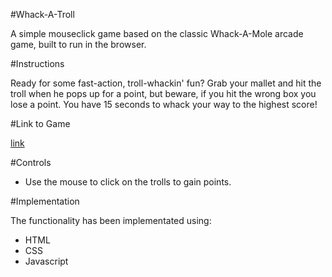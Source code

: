 #Whack-A-Troll 

A simple mouseclick game based on the classic Whack-A-Mole arcade game, built to run in the browser.

#Instructions 

Ready for some fast-action, troll-whackin' fun? Grab your mallet and hit the troll when he pops up for a point, but beware, if you hit the wrong box you lose a point. You have 15 seconds to whack your way to the highest score!

#Link to Game 

[link](https://github.com/mhussain96/project-one.git)

#Controls

- Use the mouse to click on the trolls to gain points.

#Implementation

The functionality has been implementated using:

- HTML
- CSS
- Javascript